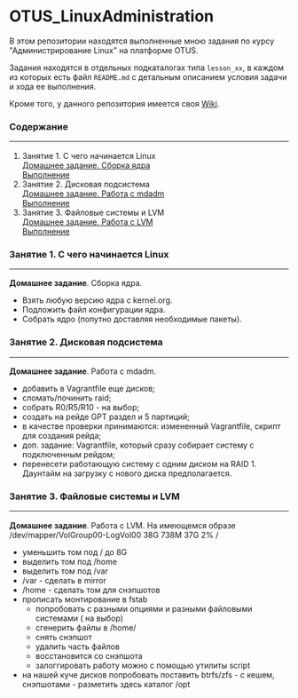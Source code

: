 # OTUS_LinuxAdministration
В этом репозитории находятся выполненные мною задания по курсу "Администрирование Linux" на платформе OTUS.

Задания находятся в отдельных подкаталогах типа `lesson_xx`, в каждом из которых есть файл `README.md` с детальным описанием условия задачи и хода ее выполнения.

Кроме того, у данного репозитория имеется своя [Wiki](https://github.com/che-a/OTUS_LinuxAdministration/wiki).

### Содержание <hr>
1. Занятие 1. С  чего начинается Linux  
[Домашнее задание. Сборка ядра](#lesson_01)  
[Выполнение](https://github.com/che-a/OTUS_LinuxAdministration/blob/master/lesson_01/README.md)
2. Занятие 2. Дисковая подсистема  
[Домашнее задание. Работа с mdadm](#lesson_02)  
[Выполнение](https://github.com/che-a/OTUS_LinuxAdministration/blob/master/lesson_02/README.md)  
3. Занятие 3. Файловые системы и LVM  
[Домашнее задание. Работа с LVM](#lesson_03)  
[Выполнение](https://github.com/che-a/OTUS_LinuxAdministration/blob/master/lesson_03/README.md)  


### Занятие 1. С  чего начинается Linux <a name="lesson_01"></a> <hr>
**Домашнее задание**. Сборка ядра.
- Взять любую версию ядра с kernel.org.
- Подложить файл конфигурации ядра.
- Собрать ядро (попутно доставляя необходимые пакеты).

### Занятие 2. Дисковая подсистема <a name="lesson_02"></a> <hr>
**Домашнее задание**. Работа с mdadm.
- добавить в Vagrantfile еще дисков;
- сломать/починить raid;
- собрать R0/R5/R10 - на выбор;
- создать на рейде GPT раздел и 5 партиций;
- в качестве проверки принимаются: измененный Vagrantfile, скрипт для создания рейда;
- доп. задание: Vagrantfile, который сразу собирает систему с подключенным рейдом;
- перенесети работающую систему с одним диском на RAID 1. Даунтайм на загрузку с нового диска предполагается.

### Занятие 3. Файловые системы и LVM <a name="lesson_03"></a> <hr>
**Домашнее задание**. Работа с LVM.
На имеющемся образе /dev/mapper/VolGroup00-LogVol00 38G 738M 37G 2% /
- уменьшить том под / до 8G
- выделить том под /home
- выделить том под /var
- /var - сделать в mirror
- /home - сделать том для снэпшотов
- прописать монтирование в fstab
    - попробовать с разными опциями и разными файловыми системами ( на выбор)
    - сгенерить файлы в /home/
    - снять снэпшот
    - удалить часть файлов
    - восстановится со снэпшота
    - залоггировать работу можно с помощью утилиты script
- на нашей куче дисков попробовать поставить btrfs/zfs - с кешем, снэпшотами - разметить здесь каталог /opt
